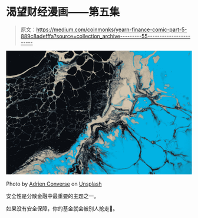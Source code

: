 # 渴望财经漫画——第五集

> 原文：<https://medium.com/coinmonks/yearn-finance-comic-part-5-889c8adefffa?source=collection_archive---------55----------------------->

![](img/38cf5464744004bc8ac9dee35dcc7a18.png)

Photo by [Adrien Converse](https://unsplash.com/@adrienconverse?utm_source=unsplash&utm_medium=referral&utm_content=creditCopyText) on [Unsplash](https://unsplash.com/collections/gV3eFPTJQSk/break-in-case?utm_source=unsplash&utm_medium=referral&utm_content=creditCopyText)

安全性是分散金融中最重要的主题之一。

如果没有安全保障，你的基金就会被别人抢走💸。